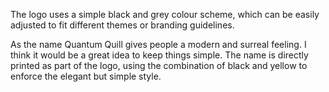 The logo uses a simple black and grey colour scheme, which can be easily adjusted to fit different themes or branding guidelines.

As the name Quantum Quill gives people a modern and surreal feeling. I think it would be a great idea to keep things simple. 
The name is directly printed as part of the logo, using the combination of black and yellow to enforce the elegant but simple style.

